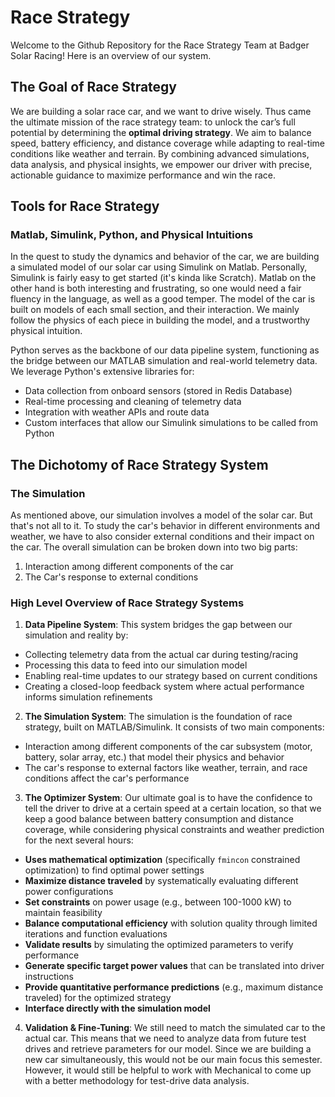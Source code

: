 # Race Strategy
Welcome to the Github Repository for the Race Strategy Team at Badger Solar Racing! Here is an overview of our system.

## The Goal of Race Strategy
We are building a solar race car, and we want to drive wisely. Thus came the ultimate mission of the race strategy team: to unlock the car’s full potential by determining the **optimal driving strategy**. We aim to balance speed, battery efficiency, and distance coverage while adapting to real-time conditions like weather and terrain. By combining advanced simulations, data analysis, and physical insights, we empower our driver with precise, actionable guidance to maximize performance and win the race.

## Tools for Race Strategy

### Matlab, Simulink, Python, and Physical Intuitions 
In the quest to study the dynamics and behavior of the car, we are building a simulated model of our solar car using Simulink on Matlab.
Personally, Simulink is fairly easy to get started (it's kinda like Scratch). Matlab on the other hand is both interesting and frustrating, so one would need a fair fluency in the language, as well as a good temper.
The model of the car is built on models of each small section, and their interaction. We mainly follow the physics of each piece in building the model, and a trustworthy physical intuition.

Python serves as the backbone of our data pipeline system, functioning as the bridge between our MATLAB simulation and real-world telemetry data. We leverage Python's extensive libraries for:
- Data collection from onboard sensors (stored in Redis Database)
- Real-time processing and cleaning of telemetry data
- Integration with weather APIs and route data
- Custom interfaces that allow our Simulink simulations to be called from Python

## The Dichotomy of Race Strategy System

### The Simulation
As mentioned above, our simulation involves a model of the solar car. But that's not all to it. To study the car's behavior in different environments and weather, we have to also consider external conditions and their impact on the car. The overall simulation can be broken down into two big parts:
1. Interaction among different components of the car
2. The Car's response to external conditions

### High Level Overview of Race Strategy Systems

1. **Data Pipeline System**: This system bridges the gap between our simulation and reality by:
- Collecting telemetry data from the actual car during testing/racing
- Processing this data to feed into our simulation model
- Enabling real-time updates to our strategy based on current conditions
- Creating a closed-loop feedback system where actual performance informs simulation refinements

2. **The Simulation System**: The simulation is the foundation of race strategy, built on MATLAB/Simulink. It consists of two main components:
- Interaction among different components of the car subsystem (motor, battery, solar array, etc.) that model their physics and behavior
- The car's response to external factors like weather, terrain, and race conditions affect the car's performance

3. **The Optimizer System**: Our ultimate goal is to have the confidence to tell the driver to drive at a certain speed at a certain location, so that we keep a good balance between battery consumption and distance coverage, while considering physical constraints and weather prediction for the next several hours:
- **Uses mathematical optimization** (specifically `fmincon` constrained optimization) to find optimal power settings
- **Maximize distance traveled** by systematically evaluating different power configurations 
- **Set constraints** on power usage (e.g., between 100-1000 kW) to maintain feasibility
- **Balance computational efficiency** with solution quality through limited iterations and function evaluations
- **Validate results** by simulating the optimized parameters to verify performance
- **Generate specific target power values** that can be translated into driver instructions
- **Provide quantitative performance predictions** (e.g., maximum distance traveled) for the optimized strategy
- **Interface directly with the simulation model**

4. **Validation & Fine-Tuning**: We still need to match the simulated car to the actual car. This means that we need to analyze data from future test drives and retrieve parameters for our model. Since we are building a new car simultaneously, this would not be our main focus this semester. However, it would still be helpful to work with Mechanical to come up with a better methodology for test-drive data analysis.
